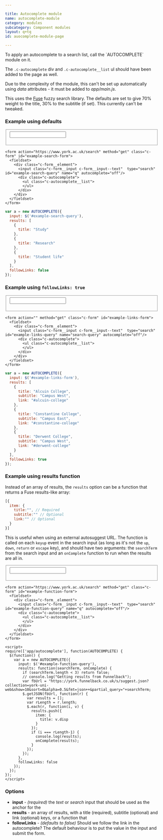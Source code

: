 ```yaml
---

title: Autocomplete module
name: autocomplete-module
category: modules
subcategory: Component modules
layout: q+tq
id: auocomplete-module-page

---
```


<div class="lead"><p>To apply an autocomplete to a search list, call the `AUTOCOMPLETE` module on it.</p></div>

The `.c-autocomplete` div and `.c-autocomplete__list` ul should have been added to the page as well.

Due to the complexity of the module, this can't be set up automatically using _data_ attributes - it must be added to _app/main.js_.

This uses the [Fuse](https://fusejs.io) fuzzy search library. The defaults are set to give 70% weight to the title, 30% to the subtitle (if set). This currently can't be tweaked.

### Example using defaults

<form action="https://www.york.ac.uk/search" method="get" class="c-form" id="example-search-form">
  <fieldset>
    <div class="c-form__element">
      <input class="c-form__input c-form__input--text"  type="search" id="example-search-query" name="q" autocomplete="off"/>
      <div class="c-autocomplete">
        <ul class="c-autocomplete__list">
        </ul>
      </div>
    </div>
  </fieldset>
</form>

<script>
require(['app/autocomplete'], function(AUTOCOMPLETE) {
  $(function() {
    var a = new AUTOCOMPLETE({
      input: $('#example-search-query'),
      results: [
        {
          title: "Study"
        },
        {
          title: "Research"
        },
        {
          title: "Student life"
        }
      ],
      followLinks: false
    });
  });
});
</script>

```markup
<form action="https://www.york.ac.uk/search" method="get" class="c-form" id="example-search-form">
  <fieldset>
    <div class="c-form__element">
      <input class="c-form__input c-form__input--text"  type="search" id="example-search-query" name="q" autocomplete="off"/>
      <div class="c-autocomplete">
        <ul class="c-autocomplete__list">
        </ul>
      </div>
    </div>
  </fieldset>
</form>
```

```javascript
var a = new AUTOCOMPLETE({
  input: $('#example-search-query'),
  results: [
    {
      title: "Study"
    },
    {
      title: "Research"
    },
    {
      title: "Student life"
    }
  ],
  followLinks: false
});
```

### Example using `followLinks: true`

<form action="" method="get" class="c-form" id="example-links-form">
  <fieldset>
    <div class="c-form__element">
      <input class="c-form__input c-form__input--text"  type="search" id="example-links-query" name="search-query" autocomplete="off"/>
      <div class="c-autocomplete">
        <ul class="c-autocomplete__list">
        </ul>
      </div>
    </div>
  </fieldset>
</form>

<script>
require(['app/autocomplete'], function(AUTOCOMPLETE) {
  $(function() {
    var a = new AUTOCOMPLETE({
      input: $('#example-links-query'),
      results: [
        {
          title: "Alcuin College",
          subtitle: "Campus West",
          link: "#alcuin-college"
        },
        {
          title: "Constantine College",
          subtitle: "Campus East",
          link: "#constantine-college"
        },
        {
          title: "Derwent College",
          subtitle: "Campus West",
          link: "#derwent-college"
        }
      ],
      followLinks: true
    });
  });
});
</script>

```markup
<form action="" method="get" class="c-form" id="example-links-form">
  <fieldset>
    <div class="c-form__element">
      <input class="c-form__input c-form__input--text"  type="search" id="example-links-query" name="search-query" autocomplete="off"/>
      <div class="c-autocomplete">
        <ul class="c-autocomplete__list">
        </ul>
      </div>
    </div>
  </fieldset>
</form>
```

```javascript
var a = new AUTOCOMPLETE({
  input: $('#example-links-form'),
  results: [
    {
      title: "Alcuin College",
      subtitle: "Campus West",
      link: "#alcuin-college"
    },
    {
      title: "Constantine College",
      subtitle: "Campus East",
      link: "#constantine-college"
    },
    {
      title: "Derwent College",
      subtitle: "Campus West",
      link: "#derwent-college"
    }
  ],
  followLinks: true
});
```

### Example using results function

Instead of an array of results, the `results` option can be a function that returns a Fuse results-like array:

```javascript
[{
  item: {
    title:"", // Required
    subtitle:"" // Optional
    link:"" // Optional
  }
}]
```

This is useful when using an external autosuggest URL. The function is called on each `keyup` event in the search input (as long as it's not the `up`, `down`, `return` or `escape` key), and should have two arguments: the `searchTerm` from the search input and an `onComplete` function to run when the results are all in.

<form action="https://www.york.ac.uk/search" method="get" class="c-form" id="example-function-form">
  <fieldset>
    <div class="c-form__element">
      <input class="c-form__input c-form__input--text"  type="search" id="example-function-query" name="q" autocomplete="off"/>
      <div class="c-autocomplete">
        <ul class="c-autocomplete__list">
        </ul>
      </div>
    </div>
  </fieldset>
</form>

<script>
require(['app/autocomplete'], function(AUTOCOMPLETE) {
  $(function() {
    var a = new AUTOCOMPLETE({
      input: $('#example-function-query'),
      results: function(searchTerm, onComplete) {
        if (searchTerm.length < 3) return false;
        // console.log("Getting results from Funnelback");
        var fbUrl = "https://york.funnelback.co.uk/s/suggest.json?collection=york-uni-web&show=10&sort=0&alpha=0.5&fmt=json++&partial_query="+searchTerm;
        $.getJSON(fbUrl, function(r) {
          var results = [];
          var rLength = r.length;
          $.each(r, function(i, v) {
            results.push({
              item: {
                title: v.disp
              }
            });
            if (i === rLength-1) {
              console.log(results);
              onComplete(results);
            }
          });
        });
      },
      followLinks: false
    });
  });
});
</script>

```markup
<form action="https://www.york.ac.uk/search" method="get" class="c-form" id="example-function-form">
  <fieldset>
    <div class="c-form__element">
      <input class="c-form__input c-form__input--text"  type="search" id="example-function-query" name="q" autocomplete="off"/>
      <div class="c-autocomplete">
        <ul class="c-autocomplete__list">
        </ul>
      </div>
    </div>
  </fieldset>
</form>

<script>
require(['app/autocomplete'], function(AUTOCOMPLETE) {
  $(function() {
    var a = new AUTOCOMPLETE({
      input: $('#example-function-query'),
      results: function(searchTerm, onComplete) {
        if (searchTerm.length < 3) return false;
        // console.log("Getting results from Funnelback");
        var fbUrl = "https://york.funnelback.co.uk/s/suggest.json?collection=york-uni-web&show=10&sort=0&alpha=0.5&fmt=json++&partial_query="+searchTerm;
        $.getJSON(fbUrl, function(r) {
          var results = [];
          var rLength = r.length;
          $.each(r, function(i, v) {
            results.push({
              item: {
                title: v.disp
              }
            });
            if (i === rLength-1) {
              console.log(results);
              onComplete(results);
            }
          });
        });
      },
      followLinks: false
    });
  });
});
</script>
```

### Options

 * **input** - _(required)_ the _text_ or _search_ input that should be used as the anchor for the 
 * **results** - an array of results, with a title (required), subtitle (optional) and link (optional) keys, or a function that
 * **followLinks** - _(defaults to false)_ Should we follow the link in the autocomplete? The default behaviour is to put the value in the input and submit the form.
 